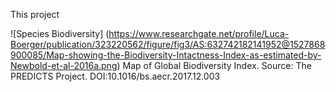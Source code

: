 This project


![Species Biodiversity]
(https://www.researchgate.net/profile/Luca-Boerger/publication/323220562/figure/fig3/AS:632742182141952@1527868900085/Map-showing-the-Biodiversity-Intactness-Index-as-estimated-by-Newbold-et-al-2016a.png)
Map of Global Biodiversity Index. Source: The PREDICTS Project. DOI:10.1016/bs.aecr.2017.12.003
